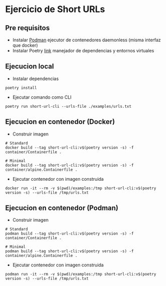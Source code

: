 # Ejercicio de Short URLs

## Pre requisitos
- Instalar [Podman](https://podman.io/getting-started/installation.html) ejecutor de contenedores daemonless (misma interfaz que docker)
- Instalar Poetry [link](https://python-poetry.org/docs/#installation) manejador de dependencias y entornos virtuales


## Ejecucion local
- Instalar dependencias
```shell
poetry install
```

- Ejecutar comando como CLI
```shell
poetry run short-url-cli --urls-file ./examples/urls.txt
```

## Ejecucion en contenedor (Docker)
- Construir imagen
```shell
# Standard
docker build --tag short-url-cli:v$(poetry version -s) -f container/Containerfile .

# Minimal
docker build --tag short-url-cli:v$(poetry version -s) -f container/alpine.Containerfile .
```

- Ejecutar contenedor con imagen construida
```shell
docker run -it --rm -v $(pwd)/examples:/tmp short-url-cli:v$(poetry version -s) --urls-file /tmp/urls.txt
```


## Ejecucion en contenedor (Podman)
- Construir imagen
```shell
# Standard
podman build --tag short-url-cli:v$(poetry version -s) -f container/Containerfile .

# Minimal
podman build --tag short-url-cli:v$(poetry version -s) -f container/alpine.Containerfile .
```

- Ejecutar contenedor con imagen construida
```shell
podman run -it --rm -v $(pwd)/examples:/tmp short-url-cli:v$(poetry version -s) --urls-file /tmp/urls.txt
```

